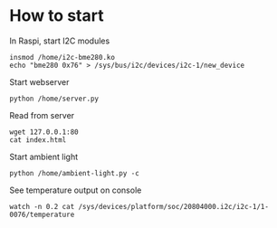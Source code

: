 # How to start

In Raspi, start I2C modules 

```
insmod /home/i2c-bme280.ko
echo "bme280 0x76" > /sys/bus/i2c/devices/i2c-1/new_device
```

Start webserver

```
python /home/server.py
```

Read from server

```
wget 127.0.0.1:80
cat index.html
```

Start ambient light 

```
python /home/ambient-light.py -c
```

See temperature output on console

```
watch -n 0.2 cat /sys/devices/platform/soc/20804000.i2c/i2c-1/1-0076/temperature
```
